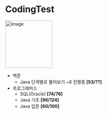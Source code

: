 # CodingTest


<img width="150" alt="image" src="https://github.com/JINEUNYOUNG/CodingTest/assets/131138113/b151ae14-ab96-4844-8e1a-cada63aed970"> 

  - 백준
    - Java 단계별로 풀어보기 ~6 진행중 **[53/??]**
  - 프로그래머스
    - SQL(Oracle)  **[74/76]**  
    - Java 기초 **[96/124]**
    - Java 입문 **[60/100]**

